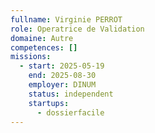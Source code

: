 ```yaml
---
fullname: Virginie PERROT
role: Operatrice de Validation
domaine: Autre
competences: []
missions:
  - start: 2025-05-19
    end: 2025-08-30
    employer: DINUM
    status: independent
    startups:
      - dossierfacile
---
```

